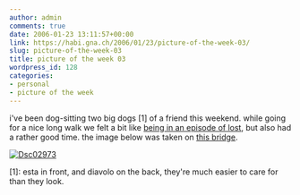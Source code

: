 ```yaml
---
author: admin
comments: true
date: 2006-01-23 13:11:57+00:00
link: https://habi.gna.ch/2006/01/23/picture-of-the-week-03/
slug: picture-of-the-week-03
title: picture of the week 03
wordpress_id: 128
categories:
- personal
- picture of the week
---
```



i've been dog-sitting two big dogs [1] of a friend this weekend. while going for a nice long walk we felt a bit like [being in an episode of lost](http://flickr.com/photos/habi/89941729/), but also had a rather good time. the image below was taken on [this bridge](http://map.search.ch/g%C3%BCmmenen?x=492&y=-2436&z=512).



[![Dsc02973](https://habi.gna.ch/blog/images/DSC02973-tm.jpg)](https://habi.gna.ch/blog/images/DSC02973.jpg)



[1]: esta in front, and diavolo on the back, they're much easier to care for than they look.

